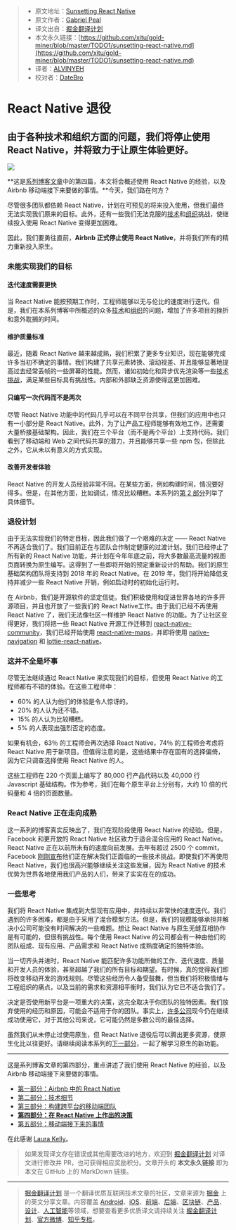 > * 原文地址：[Sunsetting React Native](https://medium.com/airbnb-engineering/sunsetting-react-native-1868ba28e30a)
> * 原文作者：[Gabriel Peal](https://medium.com/@gpeal?source=post_header_lockup)
> * 译文出自：[掘金翻译计划](https://github.com/xitu/gold-miner)
> * 本文永久链接：[https://github.com/xitu/gold-miner/blob/master/TODO1/sunsetting-react-native.md](https://github.com/xitu/gold-miner/blob/master/TODO1/sunsetting-react-native.md)
> * 译者：[ALVINYEH](https://github.com/ALVINYEH)
> * 校对者：[DateBro](https://github.com/DateBro)

# React Native 退役

## 由于各种技术和组织方面的问题，我们将停止使用 React Native，并将致力于让原生体验更好。

![](https://cdn-images-1.medium.com/max/2000/1*8c-9hgBkRGcllO9CHcTzbQ.jpeg)

**这是[系列博客文章](https://juejin.im/post/5b2c924ff265da59a401f050)中的第四篇，本文将会概述使用 React Native 的经验，以及 Airbnb 移动端接下来要做的事情。**今天，我们路在何方？

尽管很多团队都依赖 React Native，计划在可预见的将来投入使用，但我们最终无法实现我们原来的目标。此外，还有一些我们无法克服的[技术](https://juejin.im/post/5b3b40a26fb9a04fab44e797)和[组织](https://medium.com/airbnb-engineering/building-a-cross-platform-mobile-team-3e1837b40a88)挑战，使继续投入使用 React Native 变得更加困难。

因此，我们要勇往直前，**Airbnb 正式停止使用 React Native**，并将我们所有的精力重新投入原生。

### 未能实现我们的目标

#### 迭代速度需要更快

当 React Native 能按预期工作时，工程师能够以无与伦比的速度进行迭代。但是，我们在本系列博客中所概述的众多[技术](https://juejin.im/post/5b3b40a26fb9a04fab44e797)和[组织](https://medium.com/airbnb-engineering/building-a-cross-platform-mobile-team-3e1837b40a88)的问题，增加了许多项目的挫折和意外耽搁的时间。

#### 维护质量标准

最近，随着 React Native 越来越成熟，我们积累了更多专业知识，现在能够完成许多当初不确定的事情。我们构建了共享元素转换、滚动视差、并且能够显著地提高过去经常丢帧的一些屏幕的性能。然而，诸如初始化和异步优先渲染等一些[技术挑战](https://juejin.im/post/5b3b40a26fb9a04fab44e797)，满足某些目标具有挑战性。内部和外部缺乏资源使得这更加困难。 

#### 只编写一次代码而不是两次

尽管 React Native 功能中的代码几乎可以在不同平台共享，但我们的应用中也只有一小部分是 React Native。此外，为了让产品工程师能够有效地工作，还需要大量桥接基础架构。因此，我们在三个平台（而不是两个平台）上支持代码。我们看到了移动端和 Web 之间代码共享的潜力，并且能够共享一些 npm 包，但除此之外，它从未以有意义的方式实现。

#### 改善开发者体验

React Native 的开发人员经验非常不同。在某些方面，例如构建时间，情况要好得多。但是，在其他方面，比如调试，情况比较糟糕。本系列的[第 2 部分](https://juejin.im/post/5b3b40a26fb9a04fab44e797)列举了具体细节。

### 退役计划

由于无法实现我们的特定目标，因此我们做了一个艰难的决定 —— React Native 不再适合我们了。我们目前正在与团队合作制定健康的过渡计划。我们已经停止了所有新的 React Native 功能，并计划在今年年底之前，将大多数最高流量的视图页面转换为原生编写。这得到了一些即将开始的预定重新设计的帮助。我们的原生基础架构团队将支持到 2018 年的 React Native。在 2019 年，我们将开始降低支持并减少一些 React Native 开销，例如启动时的初始化运行时。

在 Airbnb，我们是开源软件的坚定信徒。我们积极使用和促进世界各地的许多开源项目，并且也开放了一些我们的 React Native工作。由于我们已经不再使用 React Native 了，我们无法像社区一样维护 React Native 的功能。为了让社区变得更好，我们将把一些 React Native 开源工作迁移到 [react-native-community](https://github.com/react-native-community)，我们已经开始使用 [react-native-maps](https://github.com/react-community/react-native-maps)，并即将使用 [native-navigation](https://github.com/airbnb/native-navigation) 和 [lottie-react-native](https://github.com/airbnb/lottie-react-native/)。 

### 这并不全是坏事

尽管无法继续通过 React Native 来实现我们的目标，但使用 React Native 的工程师都有不错的体验。在这些工程师中：

*   60% 的人认为他们的体验是令人惊讶的。
*   20% 的人认为还不错。
*   15% 的人认为比较糟糕。
*   5% 的人表现出强烈否定的态度。

如果有机会，63％ 的工程师会再次选择 React Native，74％ 的工程师会考虑将 React Native 用于新项目。但值得注意的是，这些结果中存在固有的选择偏倚，因为它只调查选择使用 React Native 的人。

这些工程师在 220 个页面上编写了 80,000 行产品代码以及 40,000 行 Javascript 基础结构。作为参考，我们在每个原生平台上分别有，大约 10 倍的代码量和 4 倍的页面数量。

### React Native 正在走向成熟

这一系列的博客真实反映出了，我们在现阶段使用 React Native 的经验。但是，Facebook 和更开放的 React Native 社区致力于适合混合应用的 React Native。React Native 正在以前所未有的速度向前发展。去年有超过 2500 个 commit，Facebook [刚刚宣布](https://facebook.github.io/react-native/blog/2018/06/14/state-of-react-native-2018)他们正在解决我们正面临的一些技术挑战。即使我们不再使用 React Native，我们也很高兴能够继续关注这些发展，因为 React Native 的技术优势为世界各地使用我们产品的人们，带来了实实在在的成功。

### 一些思考

我们将 React Native 集成到大型现有应用中，并持续以非常快的速度迭代。我们遇到的许多困难，都是由于采用了混合模型方法。但是，我们的规模能够承担并解决小公司可能没有时间解决的一些难题。想让 React Native 与原生无缝互相协作是有可能的，但很有挑战性。每个使用 React Native 的公司都会有一种由他们的团队组成、现有应用、产品需求和 React Native 成熟度确定的独特体验。

当一切齐头并进时，React Native 能匹配许多功能所做的工作、迭代速度、质量和开发人员的体验，甚至超越了我们的所有目标和期望。有时候，真的觉得我们即将改变移动开发的游戏规则。尽管这些经历令人备受鼓舞，但当我们将积极情绪与工程组织的痛点，以及当前的需求和资源相平衡时，我们认为它已不适合我们了。

决定是否使用新平台是一项重大的决策，这完全取决于你团队的独特因素。我们放弃使用的经历和原因，可能会不适用于你的团队。事实上，[许多](https://medium.com/@Pinterest_Engineering/supporting-react-native-at-pinterest-f8c2233f90e6)[公司](https://instagram-engineering.com/react-native-at-instagram-dd828a9a90c7)现今仍在继续成功使用它，对于其他公司来说，它可能仍然是多数公司的最佳选择。

虽然我们从未停止过使用原生，但 React Native 退役后可以腾出更多资源，使原生化比以往更好。请继续阅读本系列的[下一部分](https://medium.com/airbnb-engineering/whats-next-for-mobile-at-airbnb-5e71618576ab)，一起了解学习原生的新功能。

* * *

这是系列博客文章的第四部分，重点讲述了我们使用 React Native 的经验，以及 Airbnb 移动端接下来要做的事情。
 
 *   [第一部分：Airbnb 中的 React Native](https://juejin.im/post/5b2c924ff265da59a401f050)
 *   [第二部分：技术细节](https://juejin.im/post/5b3b40a26fb9a04fab44e797)
 *   [第三部分：构建跨平台的移动端团队](https://medium.com/airbnb-engineering/building-a-cross-platform-mobile-team-3e1837b40a88)
 *   [**第四部分：在 React Native 上作出的决策**](https://medium.com/airbnb-engineering/sunsetting-react-native-1868ba28e30a)
 *   [第五部分：移动端接下来的事情](https://medium.com/airbnb-engineering/whats-next-for-mobile-at-airbnb-5e71618576ab)

在此感谢 [Laura Kelly](https://medium.com/@laura.kelly_61928?source=post_page)。

> 如果发现译文存在错误或其他需要改进的地方，欢迎到 [掘金翻译计划](https://github.com/xitu/gold-miner) 对译文进行修改并 PR，也可获得相应奖励积分。文章开头的 **本文永久链接** 即为本文在 GitHub 上的 MarkDown 链接。


---

> [掘金翻译计划](https://github.com/xitu/gold-miner) 是一个翻译优质互联网技术文章的社区，文章来源为 [掘金](https://juejin.im) 上的英文分享文章。内容覆盖 [Android](https://github.com/xitu/gold-miner#android)、[iOS](https://github.com/xitu/gold-miner#ios)、[前端](https://github.com/xitu/gold-miner#前端)、[后端](https://github.com/xitu/gold-miner#后端)、[区块链](https://github.com/xitu/gold-miner#区块链)、[产品](https://github.com/xitu/gold-miner#产品)、[设计](https://github.com/xitu/gold-miner#设计)、[人工智能](https://github.com/xitu/gold-miner#人工智能)等领域，想要查看更多优质译文请持续关注 [掘金翻译计划](https://github.com/xitu/gold-miner)、[官方微博](http://weibo.com/juejinfanyi)、[知乎专栏](https://zhuanlan.zhihu.com/juejinfanyi)。

